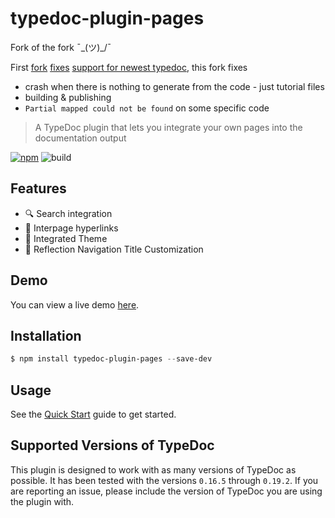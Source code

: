 # typedoc-plugin-pages

Fork of the fork ¯\_(ツ)_/¯

First [fork][1] [fixes][2] [support for newest typedoc][3],
this fork fixes
- crash when there is nothing to generate from the code - just tutorial files
- building & publishing
- `Partial mapped could not be found` on some specific code

> A TypeDoc plugin that lets you integrate your own pages into the documentation output

[![npm](https://img.shields.io/npm/v/typedoc-plugin-pages?color=brightgreen)](https://www.npmjs.com/package/typedoc-plugin-pages)
![build](https://img.shields.io/github/workflow/status/mipatterson/typedoc-plugin-pages/Build/develop)

## Features

- 🔍 Search integration
- 🔗 Interpage hyperlinks
- 🎨 Integrated Theme
- 📑 Reflection Navigation Title Customization

## Demo

You can view a live demo [here](https://mipatterson.github.io/typedoc-plugin-pages/).

## Installation

```powershell
$ npm install typedoc-plugin-pages --save-dev
```

## Usage

See the [Quick Start](https://mipatterson.github.io/typedoc-plugin-pages/pages/Getting%20Started/quick-start.html) guide to get started.

## Supported Versions of TypeDoc

This plugin is designed to work with as many versions of TypeDoc as possible. It has been tested with the versions `0.16.5` through `0.19.2`. If you are reporting an issue, please include the version of TypeDoc you are using the plugin with.

[1]: https://github.com/dannyrb/typedoc-plugin-pages
[2]: https://github.com/mipatterson/typedoc-plugin-pages/pull/41/files
[3]: https://github.com/mipatterson/typedoc-plugin-pages/issues/47#issuecomment-760593592
